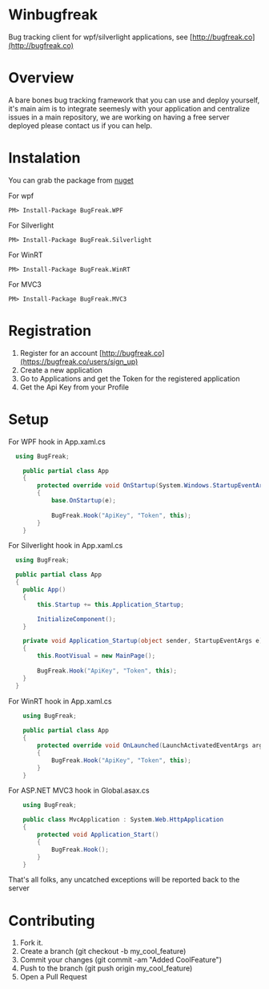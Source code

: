 Winbugfreak
===========

Bug tracking client for wpf/silverlight applications, see [http://bugfreak.co](http://bugfreak.co)

Overview
========

A bare bones bug tracking framework that you can use and deploy yourself, it's main aim is to integrate seemesly 
with your application and centralize issues in a main repository, we are working on having a free server deployed
please contact us if you can help.

Instalation
===========

You can grab the package from [nuget](http://www.nuget.org/)

For wpf
```
PM> Install-Package BugFreak.WPF
```

For Silverlight
```
PM> Install-Package BugFreak.Silverlight
```

For WinRT
```
PM> Install-Package BugFreak.WinRT
```

For MVC3
```
PM> Install-Package BugFreak.MVC3
```

Registration
============

1. Register for an account [http://bugfreak.co](https://bugfreak.co/users/sign_up)
2. Create a new application
3. Go to Applications and get the Token for the registered application
4. Get the Api Key from your Profile

Setup
=============

For WPF hook in App.xaml.cs
```csharp
  using BugFreak;

	public partial class App
	{
		protected override void OnStartup(System.Windows.StartupEventArgs e)
		{
			base.OnStartup(e);
		  
			BugFreak.Hook("ApiKey", "Token", this);
		}
	}

```

For Silverlight hook in App.xaml.cs

```csharp
  using BugFreak;

  public partial class App
  {
    public App()
    {
        this.Startup += this.Application_Startup;

        InitializeComponent();
    }

    private void Application_Startup(object sender, StartupEventArgs e)
    {
        this.RootVisual = new MainPage();
		  
		BugFreak.Hook("ApiKey", "Token", this);
    }
  }
```

For WinRT hook in App.xaml.cs

```csharp
	using BugFreak;
	  
	public partial class App
	{
		protected override void OnLaunched(LaunchActivatedEventArgs args)
		{
			BugFreak.Hook("ApiKey", "Token", this);
		}
	}
```

For ASP.NET MVC3 hook in Global.asax.cs

```csharp
	using BugFreak;

	public class MvcApplication : System.Web.HttpApplication
	{
		protected void Application_Start()
		{
			BugFreak.Hook();
		}
	}
```

That's all folks, any uncatched exceptions will be reported back to the server

Contributing
============

1. Fork it.
2. Create a branch (git checkout -b my_cool_feature)
3. Commit your changes (git commit -am "Added CoolFeature")
4. Push to the branch (git push origin my_cool_feature)
5. Open a Pull Request
